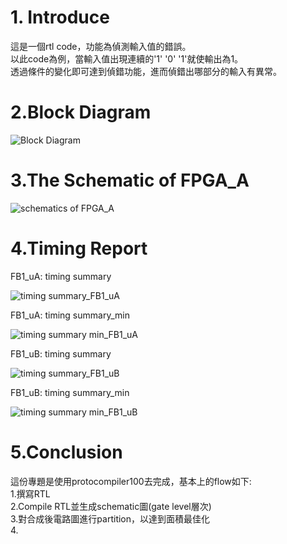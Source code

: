 # 1. Introduce
這是一個rtl code，功能為偵測輸入值的錯誤。  
以此code為例，當輸入值出現連續的'1' '0' '1'就使輸出為1。  
透過條件的變化即可達到偵錯功能，進而偵錯出哪部分的輸入有異常。

# 2.Block Diagram

![Block Diagram](https://user-images.githubusercontent.com/74593052/233316652-e82ebc04-98d3-45fd-9d16-cd59bf5b9c2c.png)

# 3.The Schematic of FPGA_A

![schematics of FPGA_A](https://user-images.githubusercontent.com/74593052/233316992-8d1f08f1-abea-45ae-9556-27c428c194dc.png)

# 4.Timing Report

FB1_uA: timing summary

![timing summary_FB1_uA](https://user-images.githubusercontent.com/74593052/233317431-7815bccd-6198-4a22-8f97-4c9910d1c4b8.png)

FB1_uA: timing summary_min

![timing summary min_FB1_uA](https://user-images.githubusercontent.com/74593052/233317488-917248b5-b556-4175-a6bf-0baf4a424ad6.png)

FB1_uB: timing summary

![timing summary_FB1_uB](https://user-images.githubusercontent.com/74593052/233317550-9d35d32c-cd7c-4ada-9932-fada56a5b686.png)

FB1_uB: timing summary_min

![timing summary min_FB1_uB](https://user-images.githubusercontent.com/74593052/233317631-4ffdb237-94ff-48ac-bcce-f263b6befbda.png)

# 5.Conclusion
這份專題是使用protocompiler100去完成，基本上的flow如下:  
1.撰寫RTL  
2.Compile RTL並生成schematic圖(gate level層次)  
3.對合成後電路圖進行partition，以達到面積最佳化  
4.
